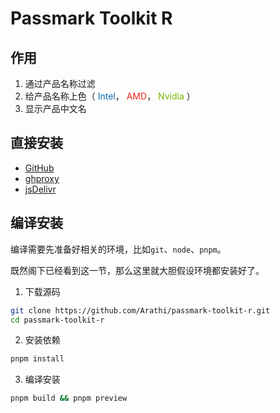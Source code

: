 # Passmark Toolkit R

## 作用

1. 通过产品名称过滤
2. 给产品名称上色（
  <span style='color: #0068B5;'>Intel</span>，
  <span style='color: #EF281F;'>AMD</span>，
  <span style='color: #76B900;'>Nvidia</span>
）
3. 显示产品中文名

## 直接安装

* [GitHub](https://github.com/Arathi/passmark-toolkit-r/raw/master/dist/passmark-toolkit-r.user.js)
* [ghproxy](https://mirror.ghproxy.com/https://github.com/Arathi/passmark-toolkit-r/raw/master/dist/passmark-toolkit-r.user.js)
* [jsDelivr](https://cdn.jsdelivr.net/gh/Arathi/passmark-toolkit-r/dist/passmark-toolkit-r.user.js)

## 编译安装

编译需要先准备好相关的环境，比如`git`、`node`、`pnpm`。

既然阁下已经看到这一节，那么这里就大胆假设环境都安装好了。

1. 下载源码

```bash
git clone https://github.com/Arathi/passmark-toolkit-r.git
cd passmark-toolkit-r
```

2. 安装依赖

```bash
pnpm install
```

3. 编译安装

```bash
pnpm build && pnpm preview
```
